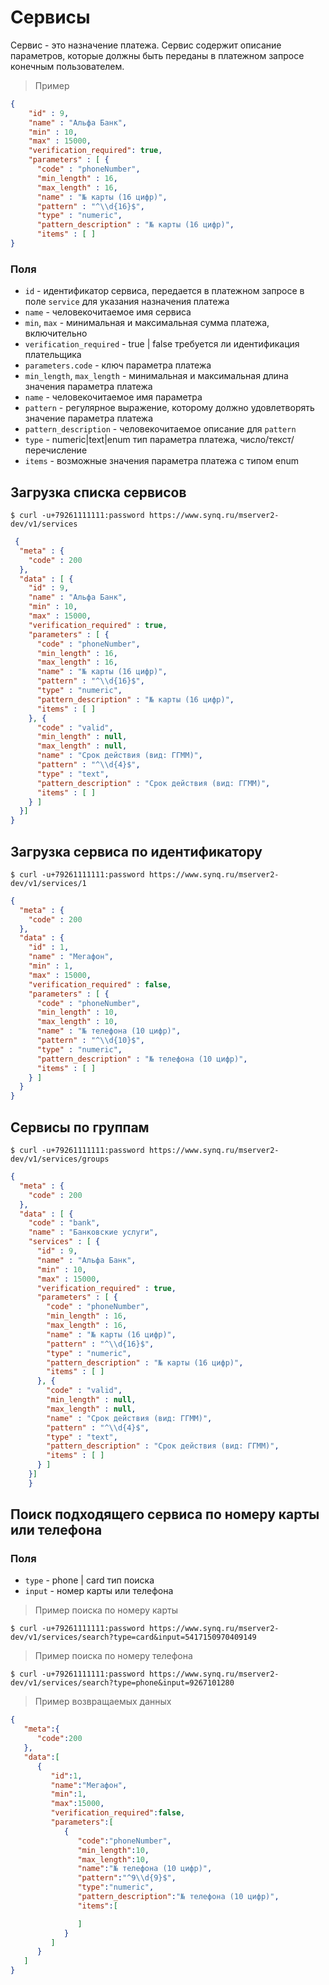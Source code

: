 ﻿# Сервисы

Сервис - это назначение платежа. Сервис содержит описание параметров, которые должны быть переданы в платежном запросе конечным пользователем.

> Пример

```json
{
    "id" : 9,
    "name" : "Альфа Банк",
    "min" : 10,
    "max" : 15000,
    "verification_required": true,
    "parameters" : [ {
      "code" : "phoneNumber",
      "min_length" : 16,
      "max_length" : 16,
      "name" : "№ карты (16 цифр)",
      "pattern" : "^\\d{16}$",
      "type" : "numeric",
      "pattern_description" : "№ карты (16 цифр)",
      "items" : [ ]
}
```

### Поля

* `id` - идентификатор сервиса, передается в платежном запросе в поле `service` для указания назначения платежа
* `name` - человекочитаемое имя сервиса
* `min`, `max` - минимальная и максимальная сумма платежа, включительно
* `verification_required` - true | false требуется ли идентификация плательщика
* `parameters.code` - ключ параметра платежа
* `min_length`, `max_length` - минимальная и максимальная длина значения параметра платежа
* `name` - человекочитаемое имя параметра
* `pattern` - регулярное выражение, которому должно удовлетворять значение параметра платежа
* `pattern_description` - человекочитаемое описание для `pattern`
* `type` - numeric|text|enum тип параметра платежа, число/текст/перечисление
* `items` - возможные значения параметра платежа с типом enum

## Загрузка списка сервисов

```shell
$ curl -u+79261111111:password https://www.synq.ru/mserver2-dev/v1/services
```

```json
 {
  "meta" : {
    "code" : 200
  },
  "data" : [ {
    "id" : 9,
    "name" : "Альфа Банк",
    "min" : 10,
    "max" : 15000,
    "verification_required" : true,
    "parameters" : [ {
      "code" : "phoneNumber",
      "min_length" : 16,
      "max_length" : 16,
      "name" : "№ карты (16 цифр)",
      "pattern" : "^\\d{16}$",
      "type" : "numeric",
      "pattern_description" : "№ карты (16 цифр)",
      "items" : [ ]
    }, {
      "code" : "valid",
      "min_length" : null,
      "max_length" : null,
      "name" : "Срок действия (вид: ГГММ)",
      "pattern" : "^\\d{4}$",
      "type" : "text",
      "pattern_description" : "Срок действия (вид: ГГММ)",
      "items" : [ ]
    } ]
  }]
}
```

## Загрузка сервиса по идентификатору

```shell
$ curl -u+79261111111:password https://www.synq.ru/mserver2-dev/v1/services/1
```

```json
{
  "meta" : {
    "code" : 200
  },
  "data" : {
    "id" : 1,
    "name" : "Мегафон",
    "min" : 1,
    "max" : 15000,
    "verification_required" : false,
    "parameters" : [ {
      "code" : "phoneNumber",
      "min_length" : 10,
      "max_length" : 10,
      "name" : "№ телефона (10 цифр)",
      "pattern" : "^\\d{10}$",
      "type" : "numeric",
      "pattern_description" : "№ телефона (10 цифр)",
      "items" : [ ]
    } ]
  }
}
```

## Сервисы по группам

```shell
$ curl -u+79261111111:password https://www.synq.ru/mserver2-dev/v1/services/groups
```

```json
{
  "meta" : {
    "code" : 200
  },
  "data" : [ {
    "code" : "bank",
    "name" : "Банковские услуги",
    "services" : [ {
      "id" : 9,
      "name" : "Альфа Банк",
      "min" : 10,
      "max" : 15000,
      "verification_required" : true,
      "parameters" : [ {
        "code" : "phoneNumber",
        "min_length" : 16,
        "max_length" : 16,
        "name" : "№ карты (16 цифр)",
        "pattern" : "^\\d{16}$",
        "type" : "numeric",
        "pattern_description" : "№ карты (16 цифр)",
        "items" : [ ]
      }, {
        "code" : "valid",
        "min_length" : null,
        "max_length" : null,
        "name" : "Срок действия (вид: ГГММ)",
        "pattern" : "^\\d{4}$",
        "type" : "text",
        "pattern_description" : "Срок действия (вид: ГГММ)",
        "items" : [ ]
      } ]
    }]
    }
```

## Поиск подходящего сервиса по номеру карты или телефона

### Поля

* `type` - phone | card тип поиска
* `input` - номер карты или телефона

> Пример поиска по номеру карты
 
```shell
$ curl -u+79261111111:password https://www.synq.ru/mserver2-dev/v1/services/search?type=card&input=5417150970409149
```

> Пример поиска по номеру телефона
 
```shell
$ curl -u+79261111111:password https://www.synq.ru/mserver2-dev/v1/services/search?type=phone&input=9267101280
```

> Пример возвращаемых данных

```json
{
   "meta":{
      "code":200
   },
   "data":[
      {
         "id":1,
         "name":"Мегафон",
         "min":1,
         "max":15000,
         "verification_required":false,
         "parameters":[
            {
               "code":"phoneNumber",
               "min_length":10,
               "max_length":10,
               "name":"№ телефона (10 цифр)",
               "pattern":"^9\\d{9}$",
               "type":"numeric",
               "pattern_description":"№ телефона (10 цифр)",
               "items":[

               ]
            }
         ]
      }
   ]
}
```